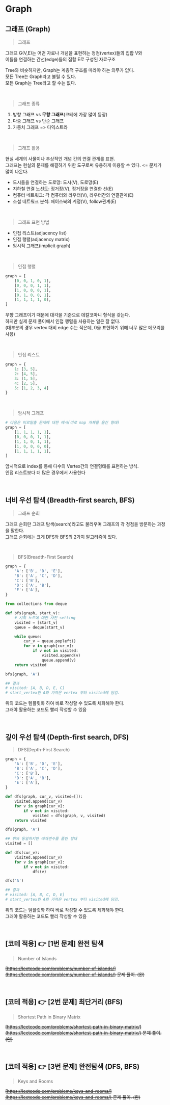 # Graph

## 그래프 (Graph)

> 그래프

그래프 G(V,E)는 어떤 자료나 개념을 표현하는 정점(vertex)들의 집합 V와 <br/>
이들을 연결하는 간선(edge)들의 집합 E로 구성된 자료구조

Tree와 비슷하지만, Graph는 계층적 구조를 따라야 하는 의무가 없다. <br/>
모든 Tree는 Graph라고 불릴 수 있다. <br/>
모든 Graph는 Tree라고 할 수는 없다.

<br/>

> 그래프 종류

1. 방향 그래프 vs **무향 그래프**(코테에 가장 많이 등장)
2. 다중 그래프 vs 단순 그래프
3. 가중치 그래프 => 다익스트라

<br/>

> 그래프 활용

현실 세계의 사물이나 추상적인 개념 간의 연결 관계를 표현. <br/>
그래프는 현실의 문제를 해결하기 위한 도구로써 유용하게 이용할 수 있다. <= 문제가 많이 나온다.

- 도시들을 연결하는 도로망: 도시(V), 도로망(E)
- 지하철 연결 노선도: 정거장(V), 정거장을 연결한 선(E)
- 컴퓨터 네트워크: 각 컴퓨터와 라우터(V), 라우터간의 연결관계(E)
- 소셜 네트워크 분석: 페이스북의 계정(V), follow관계(E)

<br/>

> 그래프 표현 방법

- 인접 리스트(adjacency list)
- 인접 행렬(adjacency matrix)
- 암시적 그래프(implicit graph)

<br/>

> 인접 행렬

```python
graph = [
    [0, 0, 1, 0, 1],
    [0, 0, 0, 1, 1],
    [1, 0, 0, 0, 1],
    [0, 1, 0, 0, 1],
    [1, 1, 1, 1, 0],
]
```

무향 그래프이기 때문에 대각을 기준으로 데칼코마니 형식을 갖는다. <br/>
하지만 실제 문제 풀이에서 인접 행렬을 사용하는 일은 잘 없다. <br/>
(대부분의 경우 vertex 대비 edge 수는 적은데, 0을 표현하기 위해 너무 많은 메모리를 사용)

<br/>

> 인접 리스트

```python
graph = {
    1: [3, 5],
    2: [4, 5],
    3: [1, 5],
    4: [2, 5],
    5: [1, 2, 3, 4]
}
```

<br/>

> 암시적 그래프

```python
# 다음은 미로탈출 문제에 대한 예시(미로 map 자체를 옮긴 형태)
graph = [
    [1, 1, 1, 1, 1],
    [0, 0, 0, 1, 1],
    [1, 1, 0, 1, 1],
    [1, 0, 0, 0, 0],
    [1, 1, 1, 1, 1],
]
```

암시적으로 index를 통해 다수의 Vertex간의 연결형태를 표현하는 방식. <br/>
인접 리스트보다 더 많은 경우에서 사용한다

<br/>

## 너비 우선 탐색 (Breadth-first search, BFS)

> 그래프 순회

그래프 순회란 그래프 탐색(search)라고도 불리우며 그래프의 각 정점을 방문하는 과정을 말한다. <br/>
그래프 순회에는 크게 DFS와 BFS의 2가지 알고리즘이 있다.

<br/>

> BFS(Breadth-First Search)

```python
graph = {
    'A': ['B', 'D', 'E'],
    'B': ['A', 'C', 'D'],
    'C': ['B'],
    'D': ['A', 'B'],
    'E': ['A'],
}
```

```python
from collections from deque

def bfs(graph, start_v):
    # 시작 노드에 대한 사전 setting
    visited = [start_v]
    queue = deque(start_v)

    while queue:
        cur_v = queue.popleft()
        for v in graph[cur_v]:
            if v not in visited:
                visited.append(v)
                queue.append(v)
    return visited

bfs(graph, 'A')

## 결과
# visited: [A, B, D, E, C]
# start_vertex인 A와 가까운 vertex 부터 visited에 담김.
```

위의 코드는 템플릿화 하여 바로 작성할 수 있도록 체화해야 한다. <br/>
그래야 활용하는 코드도 빨리 작성할 수 있음

<br/>

## 깊이 우선 탐색 (Depth-first search, DFS)

> DFS(Depth-First Search)

```python
graph = {
    'A': ['B', 'D', 'E'],
    'B': ['A', 'C', 'D'],
    'C': ['B'],
    'D': ['A', 'B'],
    'E': ['A'],
}
```

```python
def dfs(graph, cur_v, visited=[]):
    visited.append(cur_v)
    for v in graph[cur_v]:
        if v not in visited:
            visited = dfs(graph, v, visited)
    return visited

dfs(graph, 'A')
```

```python
## 위와 동일하지만 매개변수를 줄인 형태
visited = []

def dfs(cur_v):
    visited.append(cur_v)
    for v in graph[cur_v]:
        if v not in visited:
            dfs(v)

dfs('A')

## 결과
# visited: [A, B, C, D, E]
# start_vertex인 A와 가까운 vertex 부터 visited에 담김.
```

위의 코드는 템플릿화 하여 바로 작성할 수 있도록 체화해야 한다. <br/>
그래야 활용하는 코드도 빨리 작성할 수 있음

<br/>

## [코테 적용] 👉 [1번 문제] 완전 탐색

> Number of Islands

~~[https://leetcode.com/problems/number-of-islands/](https://leetcode.com/problems/number-of-islands/) 문제 풀이. (완)~~

<br/>

## [코테 적용] 👉 [2번 문제] 최단거리 (BFS)

> Shortest Path in Binary Matrix

~~[https://leetcode.com/problems/shortest-path-in-binary-matrix/](https://leetcode.com/problems/shortest-path-in-binary-matrix/) 문제 풀이. (완)~~

<br/>

## [코테 적용] 👉 [3번 문제] 완전탐색 (DFS, BFS)

> Keys and Rooms

~~[https://leetcode.com/problems/keys-and-rooms/](https://leetcode.com/problems/keys-and-rooms/) 문제 풀이. (완)~~

<br/>
